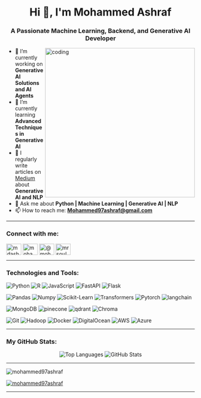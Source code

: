 
<h1 align="center">Hi 👋, I'm Mohammed Ashraf</h1>
<h3 align="center">A Passionate Machine Learning, Backend, and Generative AI Developer</h3>

<img align="right" alt="coding" width="400" src="https://i.giphy.com/media/v1.Y2lkPTc5MGI3NjExYWc5amY3Y3JtYWdwOWl6M25hMGkyaWN1ZTc5cmJzY3RvbXR6N2ExOSZlcD12MV9pbnRlcm5hbF9naWZfYnlfaWQmY3Q9Zw/bGgsc5mWoryfgKBx1u/giphy.gif">

- 🔭 I’m currently working on **Generative AI Solutions and AI Agents**
- 🌱 I’m currently learning **Advanced Techniques in Generative AI**
- 📝 I regularly write articles on [Medium](https://medium.com/@mohammed97ashraf) about **Generative AI and NLP**
- 💬 Ask me about **Python | Machine Learning | Generative AI | NLP**
- 📫 How to reach me: **Mohammed97ashraf@gmail.com**

---

### Connect with me:
<p align="left">
  <a href="https://twitter.com/mdashraf333" target="blank"><img align="center" src="https://raw.githubusercontent.com/rahuldkjain/github-profile-readme-generator/master/src/images/icons/Social/twitter.svg" alt="mdashraf333" height="30" width="40" /></a>
  <a href="https://linkedin.com/in/mohammed97ashraf" target="blank"><img align="center" src="https://raw.githubusercontent.com/rahuldkjain/github-profile-readme-generator/master/src/images/icons/Social/linked-in-alt.svg" alt="mohammed97ashraf" height="30" width="40" /></a>
  <a href="https://medium.com/@mohammed97ashraf" target="blank"><img align="center" src="https://raw.githubusercontent.com/rahuldkjain/github-profile-readme-generator/master/src/images/icons/Social/medium.svg" alt="@mohammed97ashraf" height="30" width="40" /></a>
  <a href="https://www.hackerrank.com/mrsoul" target="blank"><img align="center" src="https://raw.githubusercontent.com/rahuldkjain/github-profile-readme-generator/master/src/images/icons/Social/hackerrank.svg" alt="mrsoul" height="30" width="40" /></a>
</p>

---

### Technologies and Tools:
![Python](https://img.shields.io/badge/Code-Python-informational?style=plastic&logo=python&logoColor=green&color=ff5733)
![R](https://img.shields.io/badge/Code-R-informational?style=plastic&logo=R&logoColor=green&color=ff5733)
![JavaScript](https://img.shields.io/badge/Code-JavaScript-informational?style=plastic&logo=JavaScript&logoColor=green&color=ff5733)
![FastAPI](https://img.shields.io/badge/frameworks-FastAPI-informational?style=plastic&logo=FastAPI&logoColor=green&color=EAA849)
![Flask](https://img.shields.io/badge/frameworks-Flask-informational?style=plastic&logo=Flask&logoColor=green&color=EAA849)

![Pandas](https://img.shields.io/badge/Libraries-Panda-informational?style=plastic&logo=pandas&logoColor=green&color=11E6F0)
![Numpy](https://img.shields.io/badge/Libraries-Numpy-informational?style=plastic&logo=Numpy&logoColor=green&color=11E6F0)
![Scikit-Learn](https://img.shields.io/badge/Libraries-ScikitLearn-informational?style=plastic&logo=ScikitLearn&logoColor=green&color=11E6F0)
![Transformers](https://img.shields.io/badge/Libraries-Transformers-informational?style=plastic&logo=huggingface&logoColor=green&color=11E6F0)
![Pytorch](https://img.shields.io/badge/Libraries-Pytorch-informational?style=plastic&logo=Pytorch&logoColor=green&color=11E6F0)
![langchain](https://img.shields.io/badge/Code-langchain-informational?style=plastic&logo=langchain&logoColor=green&color=11E6F0)

![MongoDB](https://img.shields.io/badge/Databases-MongoDB-informational?style=plastic&logo=mongodb&logoColor=green&color=8111F0)
![pinecone](https://img.shields.io/badge/%F0%9F%9B%A2VectorDB-pinecone-informational?style=plastic&logo=pinecone&logoColor=green&color=8111F0)
![qdrant](https://img.shields.io/badge/%F0%9F%9B%A2VectorDB-qdrant-informational?style=plastic&logo=qdrant&logoColor=green&color=8111F0)
![Chroma ](https://img.shields.io/badge/%F0%9F%9B%A2VectorDB-Chroma-informational?style=plastic&logo=qdrant&logoColor=green&color=8111F0)

![Git](https://img.shields.io/badge/Tools-Git-informational?style=plastic&logo=Git&logoColor=green&color=C711F0)
![Hadoop](https://img.shields.io/badge/Tools-Hadoop-informational?style=flat&logo=ApacheHadoop&logoColor=green&color=C711F0)
![Docker](https://img.shields.io/badge/Tools-Docker-informational?style=flat&logo=Docker&logoColor=green&color=C711F0)
![DigitalOcean](https://img.shields.io/badge/Cloud-DigitalOcean-informational?style=flat&logo=DigitalOcean&logoColor=green&color=C711F0)
![AWS](https://img.shields.io/badge/Cloud-AWS-informational?style=flat&logo=Amazon&logoColor=green&color=C711F0)
![Azure](https://img.shields.io/badge/Cloud-Azure-informational?style=flat&logo=Microsoft&logoColor=green&color=C711F0)

---

### My GitHub Stats:
<p align="center">
  <img src="https://github-readme-stats-sigma-five.vercel.app/api/top-langs/?username=mohammed97ashraf&theme=react&line_height=40&hide=css" alt="Top Languages" />
  <img src="https://github-readme-stats-sigma-five.vercel.app/api?username=mohammed97ashraf&show_icons=true&locale=en&hide=contribs&count_private=true&show_icons=true&theme=radical" alt="GitHub Stats" />
</p>

---
<p align="left"> <img src="https://komarev.com/ghpvc/?username=mohammed97ashraf&label=Profile%20views&color=0e75b6&style=flat" alt="mohammed97ashraf" /> </p>

<p align="left"> <a href="https://github.com/ryo-ma/github-profile-trophy"><img src="https://github-profile-trophy.vercel.app/?username=mohammed97ashraf" alt="mohammed97ashraf" /></a> </p>

---

